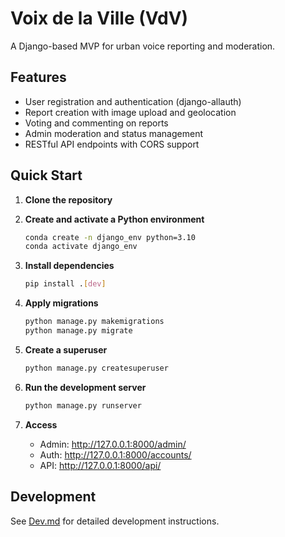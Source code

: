 # Voix de la Ville (VdV)

A Django-based MVP for urban voice reporting and moderation.

## Features

- User registration and authentication (django-allauth)
- Report creation with image upload and geolocation
- Voting and commenting on reports
- Admin moderation and status management
- RESTful API endpoints with CORS support

## Quick Start

1. **Clone the repository**

2. **Create and activate a Python environment**
   ```bash
   conda create -n django_env python=3.10
   conda activate django_env
   ```

3. **Install dependencies**
   ```bash
   pip install .[dev]
   ```

4. **Apply migrations**
   ```bash
   python manage.py makemigrations
   python manage.py migrate
   ```

5. **Create a superuser**
   ```bash
   python manage.py createsuperuser
   ```

6. **Run the development server**
   ```bash
   python manage.py runserver
   ```

7. **Access**
   - Admin: http://127.0.0.1:8000/admin/
   - Auth: http://127.0.0.1:8000/accounts/
   - API: http://127.0.0.1:8000/api/

## Development

See [Dev.md](Dev.md) for detailed development instructions.
